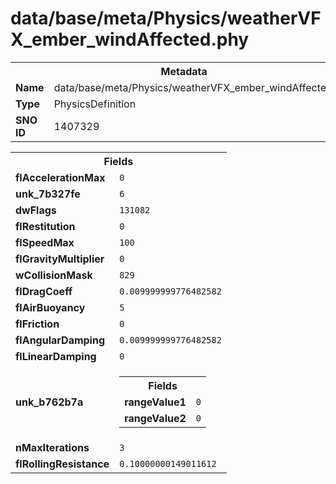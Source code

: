 <h1>data/base/meta/Physics/weatherVFX_ember_windAffected.phy</h1><table><tr><th colspan="100%">Metadata</th></tr><tr><td><b>Name</b></td><td>data/base/meta/Physics/weatherVFX_ember_windAffected.phy</td></tr><tr><td><b>Type</b></td><td>PhysicsDefinition</td></tr><tr><td><b>SNO ID</b></td><td>1407329</td></tr></table>

<table><tr><th colspan="100%">Fields</th></tr><tr><td><b>flAccelerationMax</b></td><td><code>0</code></td></tr><tr><td><b>unk_7b327fe</b></td><td><code>6</code></td></tr><tr><td><b>dwFlags</b></td><td><code>131082</code></td></tr><tr><td><b>flRestitution</b></td><td><code>0</code></td></tr><tr><td><b>flSpeedMax</b></td><td><code>100</code></td></tr><tr><td><b>flGravityMultiplier</b></td><td><code>0</code></td></tr><tr><td><b>wCollisionMask</b></td><td><code>829</code></td></tr><tr><td><b>flDragCoeff</b></td><td><code>0.009999999776482582</code></td></tr><tr><td><b>flAirBuoyancy</b></td><td><code>5</code></td></tr><tr><td><b>flFriction</b></td><td><code>0</code></td></tr><tr><td><b>flAngularDamping</b></td><td><code>0.009999999776482582</code></td></tr><tr><td><b>flLinearDamping</b></td><td><code>0</code></td></tr><tr><td><b>unk_b762b7a</b></td><td><table><tr><th colspan="100%">Fields</th></tr><tr><td><b>rangeValue1</b></td><td><code>0</code></td></tr><tr><td><b>rangeValue2</b></td><td><code>0</code></td></tr></table>

</td></tr><tr><td><b>nMaxIterations</b></td><td><code>3</code></td></tr><tr><td><b>flRollingResistance</b></td><td><code>0.10000000149011612</code></td></tr></table>

